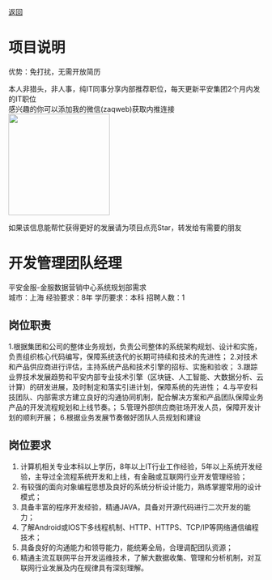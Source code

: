 [返回](../../)

# 项目说明

优势：免打扰，无需开放简历

本人非猎头，非人事，纯IT同事分享内部推荐职位，每天更新平安集团2个月内发的IT职位  
感兴趣的你可以添加我的微信(zaqweb)获取内推连接  
<img src="https://github.com/zaqweb/PA-IT-JOBS/blob/master/WechatICode.jpeg"  height="200" width="200">

如果该信息能帮忙获得更好的发展请为项目点亮Star，转发给有需要的朋友

# 开发管理团队经理
平安金服-金服数据营销中心系统规划部需求  
城市：上海 经验要求：8年 学历要求：本科  招聘人数：1

## 岗位职责
1.根据集团和公司的整体业务规划，负责公司整体的系统架构规划、设计和实施，负责组织核心代码编写，保障系统迭代的长期可持续和技术的先进性；
2.对技术和产品供应商进行评估，主持系统产品和技术引擎的招标、实施和验收；
3.跟踪业界技术发展趋势和平安内部专业技术引擎（区块链、人工智能、大数据分析、云计算）的研发进展，及时制定和落实引进计划，保障系统的先进性；
4.与平安科技团队、内部需求方建立良好的沟通协同机制，配合解决方案和产品团队保障业务产品的开发流程规划和上线节奏。；
5.管理外部供应商驻场开发人员，保障开发计划的顺利开展；
6.根据业务发展节奏做好团队人员规划和建设

## 岗位要求
1. 计算机相关专业本科以上学历，8年以上IT行业工作经验，5年以上系统开发经验，主导过全流程系统开发和上线，有金融或互联网行业开发管理经验；
2. 有较强的面向对象编程思想及良好的系统分析设计能力，熟练掌握常用的设计模式；
3. 具备丰富的程序开发经验，精通JAVA，具备对开源代码进行二次开发的能力；
4. 了解Android或IOS下多线程机制、HTTP、HTTPS、TCP/IP等网络通信编程技术；
5. 具备良好的沟通能力和领导能力，能统筹全局，合理调配团队资源；
6. 精通主流互联网平台开发运维技术，了解大数据收集、管理和分析机制，对互联网行业发展及内在规律具有深刻理解。





